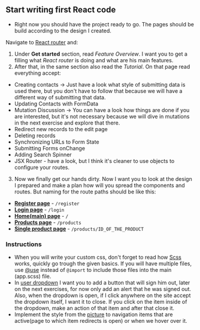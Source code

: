 ## Start writing first React code
- Right now you should have the project ready to go. The pages should be build according to the design I created.

Navigate to [React router](https://reactrouter.com/en/main) and:
1.  Under **Get started** section, read *Feature Overview*. I want you to get a filling what *React router* is doing and what are his main features.
2. After that, in the same section also read the *Tutorial*. On that page read everything accept:
- Creating contacts -> Just have a look what style of submitting data is used there, but you don't have to follow that because we will have a different way of submitting that data.
- Updating Contacts with FormData
- Mutation Discussion -> You can have a look how things are done if you are interested, but it's not necessary because we will dive in mutations in the next exercise and explore that there.
- Redirect new records to the edit page
- Deleting records
- Synchronizing URLs to Form State
- Submitting Forms onChange
- Adding Search Spinner
- JSX Router - have a look, but I think it's cleaner to use objects to configure your routes.
3. Now we finally get our hands dirty. Now I want you to look at the design I prepared and make a plan how will you spread the components and routes. But naming for the route paths should be like this:
- **[Register page](https://github.com/GalMarkelj/react-tutorial/blob/main/exercise-4/designs/onboarding/register.jpg)** - `/register`
- **[Login page](https://github.com/GalMarkelj/react-tutorial/blob/main/exercise-4/designs/onboarding/login.jpg)** - `/login`
- **[Home(main) page](https://github.com/GalMarkelj/react-tutorial/blob/main/exercise-4/designs/dashboard/home.jpg)** - `/`
- **[Products page](https://github.com/GalMarkelj/react-tutorial/blob/main/exercise-4/designs/products/products-list.jpg)** - `/products`
- **[Single product page](https://github.com/GalMarkelj/react-tutorial/blob/main/exercise-4/designs/products/products-item.jpg)** - `/products/ID_OF_THE_PRODUCT`

### Instructions
- When you will write your custom css, don't forget to read how [Scss](https://sass-lang.com/guide/) works, quickly go trough the given basics. If you will have multiple files, use [@use](https://sass-lang.com/documentation/at-rules/use/) instead of `@import` to include those files into the main (app.scss) file.
- In [user dropdown](https://github.com/GalMarkelj/react-tutorial/blob/main/exercise-3/designs/dashboard/user-menu-dropdown.jpg) I want you to add a button that will sign him out, later on the next exercises, for now only add an alert that he was signed out. Also, when the dropdown is open, if I click anywhere on the site accept the dropdown itself, I want it to close. If you click on the item inside of the dropdown, make an action of that item and after that close it.
- Implement the style from the [picture](https://github.com/GalMarkelj/react-tutorial/blob/main/exercise-3/designs/dashboard/navigation-hover&action-item.jpg) to navigation items that are active(page to which item redirects is open) or when we hover over it.
